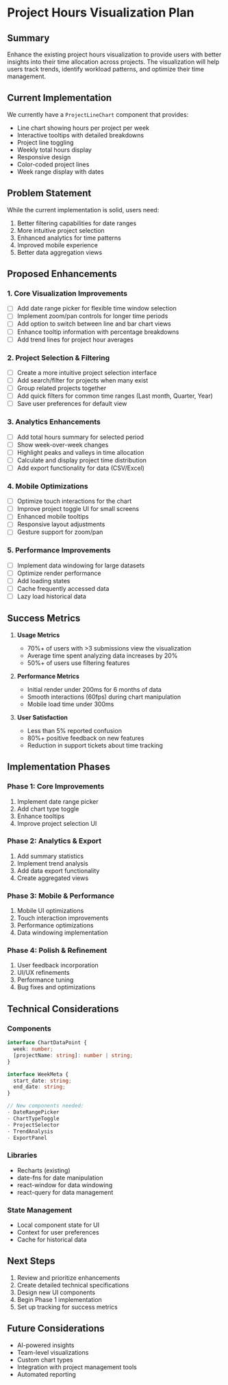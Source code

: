 # Project Hours Visualization Plan

## Summary
Enhance the existing project hours visualization to provide users with better insights into their time allocation across projects. The visualization will help users track trends, identify workload patterns, and optimize their time management.

## Current Implementation
We currently have a `ProjectLineChart` component that provides:
- Line chart showing hours per project per week
- Interactive tooltips with detailed breakdowns
- Project line toggling
- Weekly total hours display
- Responsive design
- Color-coded project lines
- Week range display with dates

## Problem Statement
While the current implementation is solid, users need:
1. Better filtering capabilities for date ranges
2. More intuitive project selection
3. Enhanced analytics for time patterns
4. Improved mobile experience
5. Better data aggregation views

## Proposed Enhancements

### 1. Core Visualization Improvements
- [ ] Add date range picker for flexible time window selection
- [ ] Implement zoom/pan controls for longer time periods
- [ ] Add option to switch between line and bar chart views
- [ ] Enhance tooltip information with percentage breakdowns
- [ ] Add trend lines for project hour averages

### 2. Project Selection & Filtering
- [ ] Create a more intuitive project selection interface
- [ ] Add search/filter for projects when many exist
- [ ] Group related projects together
- [ ] Add quick filters for common time ranges (Last month, Quarter, Year)
- [ ] Save user preferences for default view

### 3. Analytics Enhancements
- [ ] Add total hours summary for selected period
- [ ] Show week-over-week changes
- [ ] Highlight peaks and valleys in time allocation
- [ ] Calculate and display project time distribution
- [ ] Add export functionality for data (CSV/Excel)

### 4. Mobile Optimizations
- [ ] Optimize touch interactions for the chart
- [ ] Improve project toggle UI for small screens
- [ ] Enhanced mobile tooltips
- [ ] Responsive layout adjustments
- [ ] Gesture support for zoom/pan

### 5. Performance Improvements
- [ ] Implement data windowing for large datasets
- [ ] Optimize render performance
- [ ] Add loading states
- [ ] Cache frequently accessed data
- [ ] Lazy load historical data

## Success Metrics
1. **Usage Metrics**
   - 70%+ of users with >3 submissions view the visualization
   - Average time spent analyzing data increases by 20%
   - 50%+ of users use filtering features

2. **Performance Metrics**
   - Initial render under 200ms for 6 months of data
   - Smooth interactions (60fps) during chart manipulation
   - Mobile load time under 300ms

3. **User Satisfaction**
   - Less than 5% reported confusion
   - 80%+ positive feedback on new features
   - Reduction in support tickets about time tracking

## Implementation Phases

### Phase 1: Core Improvements
1. Implement date range picker
2. Add chart type toggle
3. Enhance tooltips
4. Improve project selection UI

### Phase 2: Analytics & Export
1. Add summary statistics
2. Implement trend analysis
3. Add data export functionality
4. Create aggregated views

### Phase 3: Mobile & Performance
1. Mobile UI optimizations
2. Touch interaction improvements
3. Performance optimizations
4. Data windowing implementation

### Phase 4: Polish & Refinement
1. User feedback incorporation
2. UI/UX refinements
3. Performance tuning
4. Bug fixes and optimizations

## Technical Considerations

### Components
```typescript
interface ChartDataPoint {
  week: number;
  [projectName: string]: number | string;
}

interface WeekMeta {
  start_date: string;
  end_date: string;
}

// New components needed:
- DateRangePicker
- ChartTypeToggle
- ProjectSelector
- TrendAnalysis
- ExportPanel
```

### Libraries
- Recharts (existing)
- date-fns for date manipulation
- react-window for data windowing
- react-query for data management

### State Management
- Local component state for UI
- Context for user preferences
- Cache for historical data

## Next Steps
1. Review and prioritize enhancements
2. Create detailed technical specifications
3. Design new UI components
4. Begin Phase 1 implementation
5. Set up tracking for success metrics

## Future Considerations
- AI-powered insights
- Team-level visualizations
- Custom chart types
- Integration with project management tools
- Automated reporting 